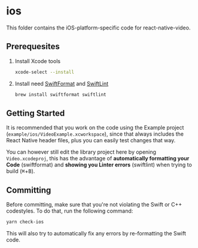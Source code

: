 # ios

This folder contains the iOS-platform-specific code for react-native-video.

## Prerequesites

1. Install Xcode tools
    ```sh
    xcode-select --install
    ```
2. Install need [SwiftFormat](https://github.com/nicklockwood/SwiftFormat) and [SwiftLint](https://github.com/realm/SwiftLint)
    ```sh
    brew install swiftformat swiftlint
    ```

## Getting Started

It is recommended that you work on the code using the Example project (`example/ios/VideoExample.xcworkspace`), since that always includes the React Native header files, plus you can easily test changes that way.

You can however still edit the library project here by opening `Video.xcodeproj`, this has the advantage of **automatically formatting your Code** (swiftformat) and **showing you Linter errors** (swiftlint) when trying to build (<kbd>⌘</kbd>+<kbd>B</kbd>).

## Committing

Before committing, make sure that you're not violating the Swift or C++ codestyles. To do that, run the following command:

```bash
yarn check-ios
```

This will also try to automatically fix any errors by re-formatting the Swift code.